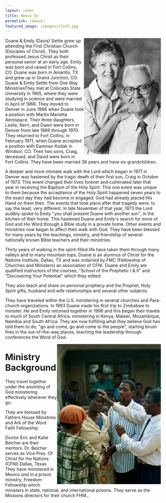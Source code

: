 ```yaml
---
layout: inner
title: About Us
permalink: /about/
featured_image: /images/cloth.jpg
---
```


<img style="float: right;" src="/images/duane-and-emily.jpg" alt="Image of Duane and Emily">
Duane & Emily (Davis) Settle grew up attending the First Christian Church (Disciples of Christ). They both professed
Jesus Christ as their personal savior at an early age.  Emily was born and raised in Fort Collins, CO. Duane was born in
Amarillo, TX and grew up in Grand Junction, CO. Duane & Emily Settle from One Way MinistriesThey met at Colorado State
University in 1965, where they were studying in science and were married in April of 1966. They moved to Denver in
June 1966 when Duane took a position with Martin Marietta Aerospace. Their three daughters, Leslie, Kerri, and Dawn
were born in Denver from late 1966 through 1970. They returned to Fort Collins, in February 1971, when Duane accepted a
position with Eastman Kodak in Windsor, CO.  Their two sons, Craig, deceased, and David were born in Fort Collins.
They have been married 38 years and have six grandchildren.

A deeper and more intimate walk with the Lord which began in 1971 in Denver was hastened by the tragic death of their
first son, Craig in October of 1973. This event changed their lives forever and culminated later that year in receiving
the Baptism of the Holy Spirit. This one event was unique to them because the acceptance of the Holy Spirit happened
seven years to the exact day they had become in engaged. God had already placed His Hand on them then. The events that
took place after that tragedy were, to say the least, very different. In late November of that year, 1973 the Lord
audibly spoke to Emily "you shall present Duane with another son", in the kitchen of their home. This hastened Duane and
Emily's search for more of God and His Word through a Bible study in a private home. Other events and ministries now
began to affect their walk with God. They have been blessed for many years by the teachings, ministry, and friendship of
several nationally known Bible teachers and their ministries.

Thirty years of walking in the spirit-filled life have taken them through many valleys and to many mountain tops. Duane
is an alumnus of Christ for the Nations Institute, Dallas, TX and was ordained by FMC (Fellowship of Churches and
Ministers) an association of CFNI. Duane and Emily are qualified instructors of the courses; "School of the Prophetic
I & II" and "Discovering Your Potential" which they edited.

They also teach and share on personal prophecy and the Prophet, Holy Spirit gifts, husband and wife relationships and several other subjects.

They have traveled within the U.S. ministering in several churches and Para-church organizations. In 1993 Duane made his
first trip to Zimbabwe to minister. He and Emily returned together in 1996 and this began their travels to much of South
Central Africa, ministering in Kenya, Malawi, Mozambique, Namibia and South Africa.  They are now fulfilling what they
believe God has told them to do; "go and come, go and come to the people", starting brush fires in the out-of-the-way
places, teaching the leadership through conferences the Word of God.

<img style="float: right;" src="/images/Praying_sm.jpg" alt="Laying hands on the sick">

# Ministry Background

They travel together under the anointing of God ministering effectively wherever they go.

They are blessed by Fathers House Ministries and Ark of the Word Faith Fellowship.

Doctor Eric and Katie Belcher are their mentors. Dr. Belcher serves as Vice Pres. Of Christ for the Nations (CFNI)
Dallas, Texas  They have ministered in Mexico and in a prison ministry, Freedom Fellowship which ministers in state,
national, and international prisons. They serve as the Missions directors for their church FHM.,
